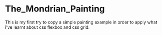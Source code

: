 # The_Mondrian_Painting
This is my first try to copy a simple painting example in order to apply what i've learnt about css flexbox and css grid.

